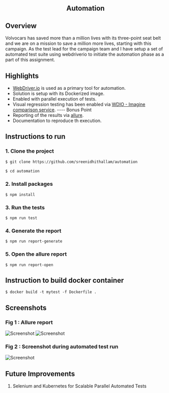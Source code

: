 <h2 align="center">Automation</h2>

## Overview
Volvocars has saved more than a million lives with its three-point seat belt and we are on a mission  to save a million more lives, starting with this campaign. As the test lead for the campaign  team and I have setup a set of automated test suite using webdriverio to initiate the automation phase as a part of this assignment.  


## Highlights

- [WebDriver.io](https://webdriver.io/) is used as a primary tool for automation.
- Solution is setup with its Dockerized image.
- Enabled with parallel execution of tests.  
- Visual regression testing has been enabled via [WDIO - Imagine comparison service](https://webdriver.io/docs/wdio-image-comparison-service/). ---- Bonus Point
- Reporting of the results via [allure](http://allure.qatools.ru/).
- Documentation to reproduce th execution.


## Instructions to run

### 1. Clone the project
```bash
$ git clone https://github.com/sreenidhithallam/automation
```

```bash
$ cd automation
```

### 2. Install packages

```
$ npm install
```

### 3. Run the tests

```
$ npm run test
```

### 4. Generate the report

```
$ npm run report-generate
```

### 5. Open the allure report

```
$ npm run report-open
```

## Instruction to build docker container

```
$ docker build -t mytest -f Dockerfile .
```

##  Screenshots

  ### Fig 1 : Allure report
  ![Screenshot](https://github.com/sreenidhithallam/automation/blob/master/screenshots/allureReport_1.png)
  ![Screenshot](https://github.com/sreenidhithallam/automation/blob/master/screenshots/allureReport_2.png)
  
  ### Fig 2 : Screenshot during automated test run
  ![Screenshot](https://github.com/sreenidhithallam/automation/blob/master/screenshots/electric.png)
  
  
##  Future Improvements
1. Selenium and Kubernetes for Scalable Parallel Automated Tests

